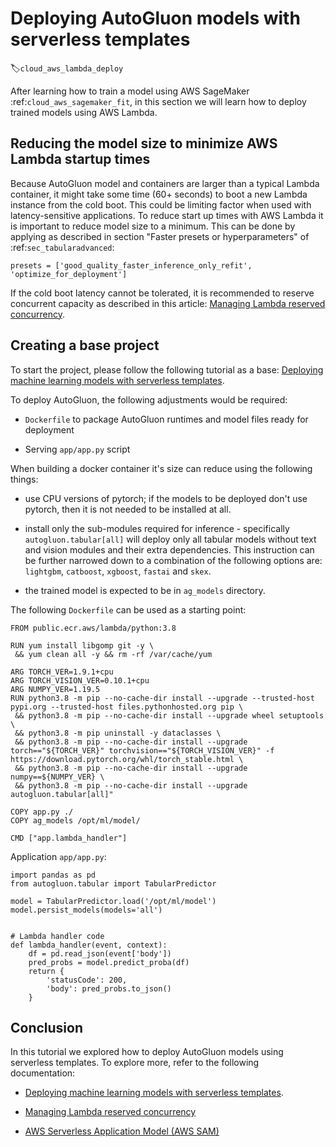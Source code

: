 # Deploying AutoGluon models with serverless templates
:label:`cloud_aws_lambda_deploy`

After learning how to train a model using AWS SageMaker :ref:`cloud_aws_sagemaker_fit`, in this section we will learn how to deploy 
trained models using AWS Lambda.

## Reducing the model size to minimize AWS Lambda startup times

Because AutoGluon model and containers are larger than a typical Lambda container, it might take some time (60+ seconds) to boot a new Lambda instance from the cold boot.
This could be limiting factor when used with latency-sensitive applications.  To reduce start up times with AWS Lambda it is important to reduce model size to a minimum. 
This can be done by applying  as described in section "Faster presets or hyperparameters" of :ref:`sec_tabularadvanced`:

```{.python}
presets = ['good_quality_faster_inference_only_refit', 'optimize_for_deployment']
```

If the cold boot latency cannot be tolerated, it is recommended to reserve concurrent capacity as described in this article:
[Managing Lambda reserved concurrency](https://docs.aws.amazon.com/lambda/latest/dg/configuration-concurrency.html).

## Creating a base project

To start the project, please follow the following tutorial as a base: 
[Deploying machine learning models with serverless templates](https://aws.amazon.com/blogs/compute/deploying-machine-learning-models-with-serverless-templates/).

To deploy AutoGluon, the following adjustments would be required:

- `Dockerfile` to package AutoGluon runtimes and model files ready for deployment

- Serving `app/app.py` script

When building a docker container it's size can reduce using the following things: 

- use CPU versions of pytorch; if the models to be deployed don't use pytorch, then it is not needed to be installed at all.

- install only the sub-modules required for inference - specifically `autogluon.tabular[all]` will deploy only all tabular models without text and vision modules and their
extra dependencies. This instruction can be further narrowed down to a combination of the following options are: `lightgbm`, `catboost`, `xgboost`, `fastai` and `skex`.

- the trained model is expected to be in `ag_models` directory.

The following `Dockerfile` can be used as a starting point:

```
FROM public.ecr.aws/lambda/python:3.8

RUN yum install libgomp git -y \
 && yum clean all -y && rm -rf /var/cache/yum

ARG TORCH_VER=1.9.1+cpu
ARG TORCH_VISION_VER=0.10.1+cpu
ARG NUMPY_VER=1.19.5
RUN python3.8 -m pip --no-cache-dir install --upgrade --trusted-host pypi.org --trusted-host files.pythonhosted.org pip \
 && python3.8 -m pip --no-cache-dir install --upgrade wheel setuptools \
 && python3.8 -m pip uninstall -y dataclasses \
 && python3.8 -m pip --no-cache-dir install --upgrade torch=="${TORCH_VER}" torchvision=="${TORCH_VISION_VER}" -f https://download.pytorch.org/whl/torch_stable.html \
 && python3.8 -m pip --no-cache-dir install --upgrade numpy==${NUMPY_VER} \
 && python3.8 -m pip --no-cache-dir install --upgrade autogluon.tabular[all]"

COPY app.py ./
COPY ag_models /opt/ml/model/

CMD ["app.lambda_handler"]
```

Application `app/app.py`:

```{.python}
import pandas as pd
from autogluon.tabular import TabularPredictor

model = TabularPredictor.load('/opt/ml/model')
model.persist_models(models='all')


# Lambda handler code
def lambda_handler(event, context):
    df = pd.read_json(event['body'])
    pred_probs = model.predict_proba(df)
    return {
        'statusCode': 200,
        'body': pred_probs.to_json()
    }
```

## Conclusion

In this tutorial we explored how to deploy AutoGluon models using serverless templates. To explore more, refer to the following documentation:

- [Deploying machine learning models with serverless templates](https://aws.amazon.com/blogs/compute/deploying-machine-learning-models-with-serverless-templates/).

- [Managing Lambda reserved concurrency](https://docs.aws.amazon.com/lambda/latest/dg/configuration-concurrency.html)

- [AWS Serverless Application Model (AWS SAM)](https://github.com/aws/serverless-application-model)
